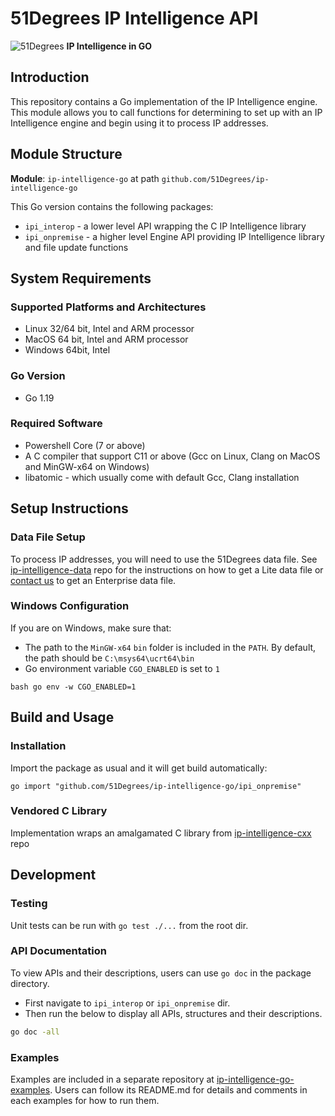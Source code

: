 # 51Degrees IP Intelligence API

![51Degrees](https://51degrees.com/img/logo.png?utm_source=github&utm_medium=repository&utm_campaign=c_open_source&utm_content=readme_main "Data rewards the curious") **IP Intelligence in GO**

## Introduction

This repository contains a Go implementation of the IP Intelligence engine.
This module allows you to call functions for determining to set up with an IP Intelligence engine and begin using it to process IP addresses.

## Module Structure

**Module**: `ip-intelligence-go` at path `github.com/51Degrees/ip-intelligence-go`

This Go version contains the following packages:
- `ipi_interop` - a lower level API wrapping the C IP Intelligence library
- `ipi_onpremise` - a higher level Engine API providing IP Intelligence library and file update functions

## System Requirements

### Supported Platforms and Architectures
- Linux 32/64 bit, Intel and ARM processor
- MacOS 64 bit, Intel and ARM processor
- Windows 64bit, Intel

### Go Version
- Go 1.19

### Required Software
- Powershell Core (7 or above)
- A C compiler that support C11 or above (Gcc on Linux, Clang on MacOS and MinGW-x64 on Windows)
- libatomic - which usually come with default Gcc, Clang installation

## Setup Instructions

### Data File Setup

To process IP addresses, you will need to use the 51Degrees data file.
See [ip-intelligence-data](https://github.com/51Degrees/ip-intelligence-data) repo for the instructions on how to get a Lite data file or [contact us](https://51degrees.com/contact-us) to get an Enterprise data file.

### Windows Configuration

If you are on Windows, make sure that:
- The path to the `MinGW-x64` `bin` folder is included in the `PATH`. By default, the path should be `C:\msys64\ucrt64\bin`
- Go environment variable `CGO_ENABLED` is set to `1`

```
bash go env -w CGO_ENABLED=1
```


## Build and Usage

### Installation

Import the package as usual and it will get build automatically:


```
go import "github.com/51Degrees/ip-intelligence-go/ipi_onpremise"
```


### Vendored C Library

Implementation wraps an amalgamated C library from [ip-intelligence-cxx](https://github.com/51Degrees/ip-intelligence-cxx) repo

## Development

### Testing

Unit tests can be run with `go test ./...` from the root dir.

### API Documentation

To view APIs and their descriptions, users can use `go doc` in the package directory.
- First navigate to `ipi_interop` or `ipi_onpremise` dir.
- Then run the below to display all APIs, structures and their descriptions.


```bash
go doc -all
```

### Examples

Examples are included in a separate repository at [ip-intelligence-go-examples](https://github.com/51Degrees/ip-intelligence-go-examples).
Users can follow its README.md for details and comments in each examples for how to run them.

